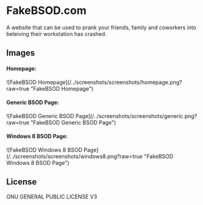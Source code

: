 FakeBSOD.com
=========
A website that can be used to prank your friends, family and coworkers into beleiving their workstation has crashed.

Images
----
<h4>Homepage:</h4>
![FakeBSOD Homepage](/../screenshots/screenshots/homepage.png?raw=true "FakeBSOD Homepage")

<h4>Generic BSOD Page:</h4>
![FakeBSOD Generic BSOD Page](/../screenshots/screenshots/generic.png?raw=true "FakeBSOD Generic BSOD Page")

<h4>Windows 8 BSOD Page:</h4>
![FakeBSOD Windows 8 BSOD Page](/../screenshots/screenshots/windows8.png?raw=true "FakeBSOD Windows 8 BSOD Page")

License
----
 GNU GENERAL PUBLIC LICENSE V3

